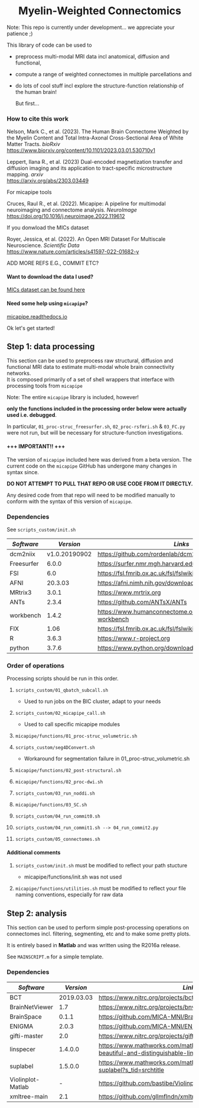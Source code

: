 
# <div align="center">Myelin-Weighted Connectomics</div> #
Note: This repo is currently under development... we appreciate your patience ;)
  
  
This library of code can be used to   
* preprocess multi-modal MRI data incl anatomical, diffusion and functional,   
* compute a range of weighted connectomes in multiple parcellations and   
* do lots of cool stuff incl explore the structure-function relationship of the human brain!  
  
  But first...

### How to cite this work ###  
  
Nelson, Mark C., et al. (2023). The Human Brain Connectome Weighted by the Myelin Content and Total Intra-Axonal Cross-Sectional Area of White Matter Tracts. *bioRxiv*  
https://www.biorxiv.org/content/10.1101/2023.03.01.530710v1   
  
  
Leppert, Ilana R., et al. (2023) Dual-encoded magnetization transfer and diffusion imaging and its application to tract-specific microstructure mapping. *arxiv*  
https://arxiv.org/abs/2303.03449  


For micapipe tools  

Cruces, Raul R., et al. (2022). Micapipe: A pipeline for multimodal neuroimaging and connectome analysis. *NeuroImage*  
https://doi.org/10.1016/j.neuroimage.2022.119612  
  

If you donwload the MICs dataset  

Royer, Jessica, et al. (2022). An Open MRI Dataset For Multiscale Neuroscience. *Scientific Data*  
https://www.nature.com/articles/s41597-022-01682-y  
  
ADD MORE REFS E.G., COMMIT  ETC?

  

#### Want to download the data I used? ####
  
[MICs dataset can be found here](https://portal.conp.ca/dataset?id=projects/mica-mics)  
  

#### Need some help using `micapipe`? ####
[micapipe.readthedocs.io](http://micapipe.readthedocs.io/en/latest/)  
  
  
  Ok let's get started!

## Step 1: data processing ##
This section can be used to preprocess raw structural, diffusion and functional MRI data to estimate multi-modal whole brain connectivity networks.  
It is composed primarily of a set of shell wrappers that interface with processing tools from `micapipe`
  
Note: The entire `micapipe` library is included, however!   
  
**only the functions included in the processing order below were actually used i.e. debugged**.  
  
In particular, `01_proc-struc_freesurfer.sh`, `02_proc-rsfmri.sh` & `03_FC.py` were not run, but will be necessary for structure-function investigations.  


####  +++  IMPORTANT!!  +++  ####  
The version of `micapipe` included here was derived from a beta version. The current code on the `micapipe` GitHub has undergone many changes in syntax since.  
  
**DO NOT ATTEMPT TO PULL THAT REPO OR USE CODE FROM IT DIRECTLY.**  
  
Any desired code from that repo will need to be modified manually to conform with the syntax of this version of `micapipe`.  
  

### Dependencies ###
See `scripts_custom/init.sh`  

| *Software* |    *Version*  | *Links* |
|------------|---------------|--------------|  
| dcm2niix   | v1.0.20190902 | https://github.com/rordenlab/dcm2niix |
| Freesurfer | 6.0.0         | https://surfer.nmr.mgh.harvard.edu/ |
| FSl        | 6.0           | https://fsl.fmrib.ox.ac.uk/fsl/fslwiki |
| AFNI       | 20.3.03       | https://afni.nimh.nih.gov/download |
| MRtrix3    | 3.0.1         | https://www.mrtrix.org |
| ANTs       | 2.3.4         | https://github.com/ANTsX/ANTs |
| workbench  | 1.4.2         | https://www.humanconnectome.org/software/connectome-workbench |
| FIX        | 1.06          | https://fsl.fmrib.ox.ac.uk/fsl/fslwiki/FIX |
| R          | 3.6.3         | https://www.r-project.org |
| python     | 3.7.6         | https://www.python.org/downloads/ |
  

### Order of operations ###
Processing scripts should be run in this order.  
  
  1. `scripts_custom/01_qbatch_subcall.sh`  
     - Used to run jobs on the BIC cluster, adapt to your needs  
  
  2. `scripts_custom/02_micapipe_call.sh`  
     - Used to call specific micapipe modules  
  
  3. `micapipe/functions/01_proc-struc_volumetric.sh`  
  
  4. `scripts_custom/seg4DConvert.sh`  
     - Workaround for segmentation failure in 01_proc-struc_volumetric.sh  
  
  5. `micapipe/functions/02_post-structural.sh`  
  
  6. `micapipe/functions/02_proc-dwi.sh`  
  
  7. `scripts_custom/03_run_noddi.sh`  
  
  8. `micapipe/functions/03_SC.sh`  
  
  9. `scripts_custom/04_run_commit0.sh`  
  
  10. `scripts_custom/04_run_commit1.sh --> 04_run_commit2.py`  
  
  11. `scripts_custom/05_connectomes.sh`  
  

#### Additional comments ####
1. `scripts_custom/init.sh` must be modified to reflect your path stucture  
   - micapipe/functions/init.sh was not used  
  
2. `micapipe/functions/utilities.sh` must be modified to reflect your file naming conventions, especially for raw data  
  


## Step 2: analysis ##
This section can be used to perform simple post-processing operations on connectomes incl. filtering, segmenting, etc and to make some pretty plots.  
  
It is entirely based in **Matlab** and was written using the R2016a release.  
  
See `MAINSCRIPT.m` for a simple template.
  

### Dependencies ###

|    *Software*     |      *Version*      | *Links* |
|-------------------|---------------------|----------------|  
| BCT               | 2019.03.03          | https://www.nitrc.org/projects/bct |
| BrainNetViewer    | 1.7                 | https://www.nitrc.org/projects/bnv/ |
| BrainSpace        | 0.1.1               | https://github.com/MICA-MNI/BrainSpace |
| ENIGMA            | 2.0.3               | https://github.com/MICA-MNI/ENIGMA
| gifti-master      | 2.0                 | https://www.nitrc.org/projects/gifti/ |
| linspecer         | 1.4.0.0             | https://www.mathworks.com/matlabcentral/fileexchange/42673-beautiful-and-distinguishable-line-colors-colormap |
| suplabel          | 1.5.0.0             | https://www.mathworks.com/matlabcentral/fileexchange/7772-suplabel?s_tid=srchtitle |
| Violinplot-Matlab | -                   | https://github.com/bastibe/Violinplot-Matlab |
| xmltree-main      | 2.1                 | https://github.com/gllmflndn/xmltree |
  
  

